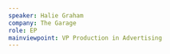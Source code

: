 ```yaml
---
speaker: Halie Graham
company: The Garage
role: EP
mainviewpoint: VP Production in Advertising
---
```

